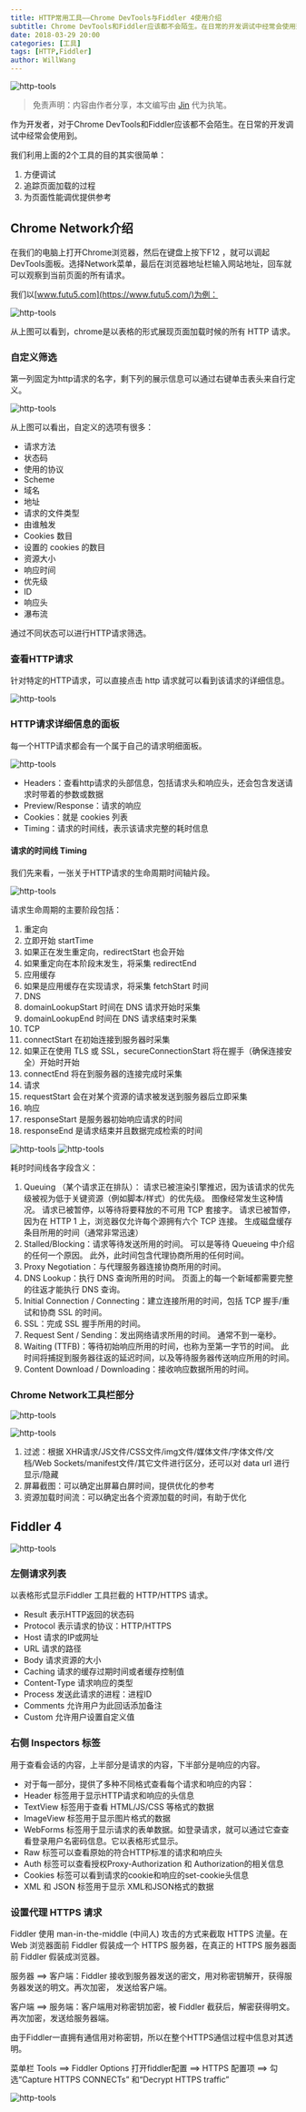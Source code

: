 ```yaml
---
title: HTTP常用工具——Chrome DevTools与Fiddler 4使用介绍
subtitle: Chrome DevTools和Fiddler应该都不会陌生。在日常的开发调试中经常会使用到。
date: 2018-03-29 20:00
categories: [工具]
tags: [HTTP,Fiddler]
author: WillWang
---
```


![http-tools](/images/2018-03-29-http-tools/01.jpg)

> 免责声明：内容由作者分享，本文编写由 [Jin](/author/Jin) 代为执笔。

作为开发者，对于Chrome DevTools和Fiddler应该都不会陌生。在日常的开发调试中经常会使用到。

我们利用上面的2个工具的目的其实很简单：

1. 方便调试
2. 追踪页面加载的过程
3. 为页面性能调优提供参考

<!-- more -->

## Chrome Network介绍
在我们的电脑上打开Chrome浏览器，然后在键盘上按下F12 ，就可以调起DevTools面板。选择Network菜单，最后在浏览器地址栏输入网站地址，回车就可以观察到当前页面的所有请求。

我们以[www.futu5.com](https://www.futu5.com/)为例：


![http-tools](/images/2018-03-29-http-tools/02.jpg)

从上图可以看到，chrome是以表格的形式展现页面加载时候的所有 HTTP 请求。


### 自定义筛选
第一列固定为http请求的名字，剩下列的展示信息可以通过右键单击表头来自行定义。

![http-tools](/images/2018-03-29-http-tools/03.jpg)


从上图可以看出，自定义的选项有很多：

* 请求方法
* 状态码
* 使用的协议
* Scheme
* 域名
* 地址
* 请求的文件类型
* 由谁触发
* Cookies 数目
* 设置的 cookies 的数目
* 资源大小
* 响应时间
* 优先级
* ID
* 响应头
* 瀑布流

通过不同状态可以进行HTTP请求筛选。


### 查看HTTP请求
针对特定的HTTP请求，可以直接点击 http 请求就可以看到该请求的详细信息。

![http-tools](/images/2018-03-29-http-tools/04.jpg)


### HTTP请求详细信息的面板
每一个HTTP请求都会有一个属于自己的请求明细面板。

![http-tools](/images/2018-03-29-http-tools/05.jpg)

* Headers：查看http请求的头部信息，包括请求头和响应头，还会包含发送请求时带着的参数或数据
* Preview/Response：请求的响应
* Cookies：就是 cookies 列表
* Timing：请求的时间线，表示该请求完整的耗时信息


#### 请求的时间线 Timing
我们先来看，一张关于HTTP请求的生命周期时间轴片段。

![http-tools](/images/2018-03-29-http-tools/06.jpg)

请求生命周期的主要阶段包括：

1. 重定向
2. 立即开始 startTime
3. 如果正在发生重定向，redirectStart 也会开始
4. 如果重定向在本阶段末发生，将采集 redirectEnd
5. 应用缓存
6. 如果是应用缓存在实现请求，将采集 fetchStart 时间
7. DNS
8. domainLookupStart 时间在 DNS 请求开始时采集
9. domainLookupEnd 时间在 DNS 请求结束时采集
10. TCP
11. connectStart 在初始连接到服务器时采集
12. 如果正在使用 TLS 或 SSL，secureConnectionStart 将在握手（确保连接安全）开始时开始
13. connectEnd 将在到服务器的连接完成时采集
14. 请求
15. requestStart 会在对某个资源的请求被发送到服务器后立即采集
16. 响应
17. responseStart 是服务器初始响应请求的时间
18. responseEnd 是请求结束并且数据完成检索的时间

![http-tools](/images/2018-03-29-http-tools/07.jpg)
![http-tools](/images/2018-03-29-http-tools/08.jpg)

耗时时间线各字段含义：

1. Queuing （某个请求正在排队）：
请求已被渲染引擎推迟，因为该请求的优先级被视为低于关键资源（例如脚本/样式）的优先级。 图像经常发生这种情况。
请求已被暂停，以等待将要释放的不可用 TCP 套接字。
请求已被暂停，因为在 HTTP 1 上，浏览器仅允许每个源拥有六个 TCP 连接。
生成磁盘缓存条目所用的时间（通常非常迅速）
2. Stalled/Blocking：请求等待发送所用的时间。 可以是等待 Queueing 中介绍的任何一个原因。 此外，此时间包含代理协商所用的任何时间。
3. Proxy Negotiation：与代理服务器连接协商所用的时间。
4. DNS Lookup：执行 DNS 查询所用的时间。 页面上的每一个新域都需要完整的往返才能执行 DNS 查询。
5. Initial Connection / Connecting：建立连接所用的时间，包括 TCP 握手/重试和协商 SSL 的时间。
6. SSL：完成 SSL 握手所用的时间。
7. Request Sent / Sending：发出网络请求所用的时间。 通常不到一毫秒。
8. Waiting (TTFB)：等待初始响应所用的时间，也称为至第一字节的时间。 此时间将捕捉到服务器往返的延迟时间，以及等待服务器传送响应所用的时间。
9. Content Download / Downloading：接收响应数据所用的时间。


### Chrome Network工具栏部分
![http-tools](/images/2018-03-29-http-tools/09.jpg)


![http-tools](/images/2018-03-29-http-tools/10.jpg)

1. 过滤：根据 XHR请求/JS文件/CSS文件/img文件/媒体文件/字体文件/文档/Web Sockets/manifest文件/其它文件进行区分，还可以对 data url 进行显示/隐藏
2. 屏幕截图：可以确定出屏幕白屏时间，提供优化的参考
3. 资源加载时间流：可以确定出各个资源加载的时间，有助于优化



## Fiddler 4

![http-tools](/images/2018-03-29-http-tools/11.jpg)

### 左侧请求列表
以表格形式显示Fiddler 工具拦截的 HTTP/HTTPS 请求。

* Result 表示HTTP返回的状态码
* Protocol 表示请求的协议：HTTP/HTTPS
* Host 请求的IP或网址
* URL 请求的路径
* Body 请求资源的大小
* Caching 请求的缓存过期时间或者缓存控制值
* Content-Type 请求响应的类型
* Process 发送此请求的进程：进程ID
* Comments 允许用户为此回话添加备注
* Custom 允许用户设置自定义值

### 右侧 Inspectors 标签
用于查看会话的内容，上半部分是请求的内容，下半部分是响应的内容。

* 对于每一部分，提供了多种不同格式查看每个请求和响应的内容：
* Header 标签用于显示HTTP请求和响应的头信息
* TextView 标签用于查看 HTML/JS/CSS 等格式的数据
* ImageView 标签用于显示图片格式的数据
* WebForms 标签用于显示请求的表单数据。如登录请求，就可以通过它查查看登录用户名密码信息。它以表格形式显示。
* Raw 标签可以查看原始的符合HTTP标准的请求和响应头
* Auth 标签可以查看授权Proxy-Authorization 和 Authorization的相关信息
* Cookies 标签可以看到请求的cookie和响应的set-cookie头信息
* XML 和 JSON 标签用于显示 XML和JSON格式的数据

### 设置代理 HTTPS 请求
Fiddler 使用 man-in-the-middle (中间人) 攻击的方式来截取 HTTPS 流量。在 Web 浏览器面前 Fiddler 假装成一个 HTTPS 服务器，在真正的 HTTPS 服务器面前 Fiddler 假装成浏览器。

服务器 ==> 客户端：Fiddler 接收到服务器发送的密文，用对称密钥解开，获得服务器发送的明文。再次加密， 发送给客户端。

客户端 ==> 服务端：客户端用对称密钥加密，被 Fiddler 截获后，解密获得明文。再次加密，发送给服务器端。

由于Fiddler一直拥有通信用对称密钥，所以在整个HTTPS通信过程中信息对其透明。


菜单栏 Tools ==> Fiddler Options 打开fiddler配置 ==> HTTPS 配置项 ==> 勾选“Capture HTTPS CONNECTs” 和“Decrypt HTTPS traffic”

![http-tools](/images/2018-03-29-http-tools/12.jpg)